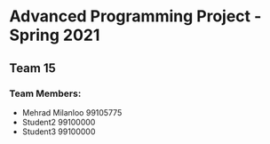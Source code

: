 # Advanced Programming Project - Spring 2021
## Team 15

### Team Members:
- Mehrad Milanloo 99105775
- Student2 99100000
- Student3 99100000
